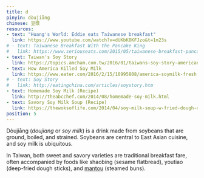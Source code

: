 ```yaml
---
title: d
pinyin: dòujiāng
chinese: 豆漿
resources: 
- text: "Huang's World: Eddie eats Taiwanese breakfast"
  link: https://www.youtube.com/watch?v=dUKbK8KFJzo&t=1m23s
# - text: Taiwanese Breakfast With the Pancake King
#   link: https://www.seriouseats.com/2015/05/taiwanese-breakfast-pancake-king.html
- text: Taiwan's Soy Story
  link: https://topics.amcham.com.tw/2016/01/taiwans-soy-story-american-soy-and-taiwanese-cuisine/
- text: How America Killed Soy Milk
  link: https://www.eater.com/2016/2/15/10995808/america-soymilk-fresh
# - text: Soy Story
#   link: http://eatingchina.com/articles/soystory.htm
- text: Homemade Soy Milk (Recipe)
  link: http://theabcchef.com/2014/08/homemade-soy-milk.html
- text: Savory Soy Milk Soup (Recipe)
  link: https://thewoksoflife.com/2014/04/soy-milk-soup-w-fried-dough-dou-jiang/
position: 5
---
```


Dòujiāng (*doujiang* or *soy milk*) is a drink made from soybeans that are ground, boiled, and strained. Soybeans are central to East Asian cuisine, and soy milk is ubiquitous.

In Taiwan, both sweet and savory varieties are traditional breakfast fare, often accompanied by foods like shaobing (sesame flatbread), youtiao (deep-fried dough sticks), and <a href="#m" class="js-nav-link" data-target="m">mantou</a> (steamed buns).
